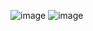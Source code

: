 ![image](https://github.com/CoffeeeAtNight/ESP-32_Projects/assets/98992091/38498973-73e7-49e6-8ef5-51bbcdeb6465)
![image](https://github.com/CoffeeeAtNight/ESP-32_Projects/assets/98992091/7ba51e5f-a272-42f1-8b65-fda1785a36ac)
